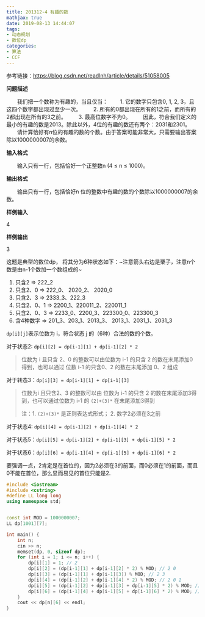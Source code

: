 ```yaml
---
title: 201312-4 有趣的数
mathjax: true
date: 2019-08-13 14:44:07
tags:
- 动态规划
- 数位dp
categories:
- 算法
- CCF
---
```






参考链接：https://blog.csdn.net/readlnh/article/details/51058005

**问题描述**

　　我们把一个数称为有趣的，当且仅当：
　　1. 它的数字只包含0, 1, 2, 3，且这四个数字都出现过至少一次。
　　2. 所有的0都出现在所有的1之前，而所有的2都出现在所有的3之前。
　　3. 最高位数字不为0。
　　因此，符合我们定义的最小的有趣的数是2013。除此以外，4位的有趣的数还有两个：2031和2301。
　　请计算恰好有n位的有趣的数的个数。由于答案可能非常大，只需要输出答案除以1000000007的余数。

**输入格式**

　　输入只有一行，包括恰好一个正整数n (4 ≤ n ≤ 1000)。

**输出格式**

　　输出只有一行，包括恰好n 位的整数中有趣的数的个数除以1000000007的余数。

**样例输入**

4

**样例输出**

3

<!--more-->

这题是典型的数位dp， 将其分为6种状态如下：~注意箭头右边是栗子，注意n个数是由n-1个数加一个数组成的~

1. 只含2                  =>   222_2
2. 只含2、0            =>   222_0、  2020_2、 2020_0
3. 只含2、3            =>   2333_3、222_3
4. 只含2、0、1      =>   2200_1、220011_2、220011_1
5. 只含2、0、3      =>   2233_0、2200_3、223300_0、223300_3
6. 含4种数字          =>    201_3、203_1、2013_3、 2013_1、2031_1、2031_3

`dp[i][j]`表示位数为 i，符合状态 j 的（6种）合法的数的个数。

对于状态2: `dp[i][2] = dp[i-1][1] + dp[i-1][2] * 2`

> 位数为 i 且只含 2、0 的整数可以由位数为 i-1 的只含 2 的数在末尾添加0 得到，也可以通过 位数 i-1 的只含0、2 的数在末尾添加 0、2 组成

对于转态3：`dp[i][3] = dp[i-1][1] + dp[i-1][3] `

> 位数为i 且只含2、3 的整数可以由 位数为 i-1 的只含 2 的数在末尾添加3得到，也可以通过位数为 i-1 的 `(2)+(3)*` 在末尾添加3得到 
>
> 注：1. `(2)+(3)*` 是正则表达式形式；  2. 数字2必须在3之前

对于状态4: `dp[i][4] = dp[i-1][2] + dp[i-1][4] * 2`

对于状态5：`dp[i][5] = dp[i-1][2] + dp[i-1][3] + dp[i-1][5] * 2`

对于状态6：`dp[i][6] = dp[i-1][4] + dp[i-1][5] + dp[i-1][6] * 2`

要强调一点，2肯定是在首位的，因为2必须在3的前面，而0必须在1的前面，而且0不能在首位，那么显而易见的首位只能是2.



```c++
#include <iostream>
#include <cstring>
#define LL long long
using namespace std;    


const int MOD = 1000000007;
LL dp[1001][7];

int main() {
    int n;
    cin >> n;
    memset(dp, 0, sizeof dp);
    for (int i = 1; i <= n; i++) {
        dp[i][1] = 1; // 2
        dp[i][2] = (dp[i-1][1] + dp[i-1][2] * 2) % MOD; // 2 0
        dp[i][3] = (dp[i-1][1] + dp[i-1][3]) % MOD; // 2 3
        dp[i][4] = (dp[i-1][2] + dp[i-1][4] * 2) % MOD; // 2 0 1
        dp[i][5] = (dp[i-1][2] + dp[i-1][3] + dp[i-1][5] * 2) % MOD; // 2 3 0
        dp[i][6] = (dp[i-1][4] + dp[i-1][5] + dp[i-1][6] * 2) % MOD; // 0 1 2 3
    }
    cout << dp[n][6] << endl;
}
```

